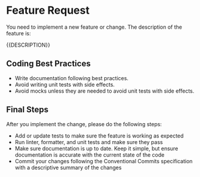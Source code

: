 # Feature Request
You need to implement a new feature or change. The description of the feature is:

{{DESCRIPTION}}

## Coding Best Practices
- Write documentation following best practices.
- Avoid writing unit tests with side effects.
- Avoid mocks unless they are needed to avoid unit tests with side effects.

## Final Steps
After you implement the change, please do the following steps:
- Add or update tests to make sure the feature is working as expected
- Run linter, formatter, and unit tests and make sure they pass
- Make sure documentation is up to date. Keep it simple, but ensure documentation is accurate with the current state of the code
- Commit your changes following the Conventional Commits specification with a descriptive summary of the changes
